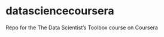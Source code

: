datasciencecoursera
===================

Repo for the The Data Scientist’s Toolbox course on Coursera
